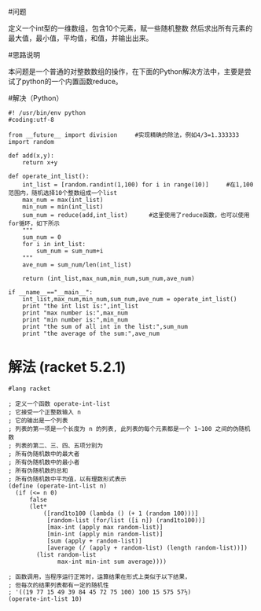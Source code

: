 #问题

定义一个int型的一维数组，包含10个元素，赋一些随机整数
然后求出所有元素的最大值，最小值，平均值，和值，并输出出来。

#思路说明

本问题是一个普通的对整数数组的操作，在下面的Python解决方法中，主要是尝试了python的一个内置函数reduce。

#解决（Python）

    #! /usr/bin/env python
    #coding:utf-8

    from __future__ import division     #实现精确的除法，例如4/3=1.333333
    import random

    def add(x,y):
        return x+y

    def operate_int_list():
        int_list = [random.randint(1,100) for i in range(10)]     #在1,100范围内，随机选择10个整数组成一个list
        max_num = max(int_list)
        min_num = min(int_list)
        sum_num = reduce(add,int_list)      #这里使用了reduce函数，也可以使用for循环，如下所示
        """
        sum_num = 0
        for i in int_list:
            sum_num = sum_num+i
        """
        ave_num = sum_num/len(int_list)

        return (int_list,max_num,min_num,sum_num,ave_num)

    if __name__=="__main__":
        int_list,max_num,min_num,sum_num,ave_num = operate_int_list()
        print "the int list is:",int_list
        print "max number is:",max_num
        print "min number is:",min_num
        print "the sum of all int in the list:",sum_num
        print "the average of the sum:",ave_num

# 解法 (racket 5.2.1)

```racket
#lang racket

; 定义一个函数 operate-int-list
; 它接受一个正整数输入 n
; 它的输出是一个列表
; 列表的第一项是一个长度为 n 的列表, 此列表的每个元素都是一个 1~100 之间的伪随机数
; 列表的第二、三、四、五项分别为
; 所有伪随机数中的最大者
; 所有伪随机数中的最小者
; 所有伪随机数的总和
; 所有伪随机数中平均值，以有理数形式表示
(define (operate-int-list n)
  (if (<= n 0)
      false
      (let* 
          ([rand1to100 (lambda () (+ 1 (random 100)))]
           [random-list (for/list ([i n]) (rand1to100))]
           [max-int (apply max random-list)]
           [min-int (apply min random-list)]
           [sum (apply + random-list)]
           [average (/ (apply + random-list) (length random-list))])
        (list random-list
              max-int min-int sum average))))

; 函数调用，当程序运行正常时，运算结果在形式上类似于以下结果，
; 但每次的结果列表都有一定的随机性
; '((19 77 15 49 39 84 45 72 75 100) 100 15 575 57½)
(operate-int-list 10)
```
